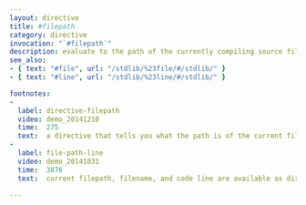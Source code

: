 ```yaml
---
layout: directive
title: #filepath
category: directive
invocation: "`#filepath`"
description: evaluate to the path of the currently compiling source file
see_also:
- { text: "#file", url: "/stdlib/%23file/#/stdlib/" }
- { text: "#line", url: "/stdlib/%23line/#/stdlib/" }

footnotes:
-
  label: directive-filepath
  video: demo_20141210
  time:  275
  text:  a directive that tells you what the path is of the current file that is being compiled.
-
  label: file-path-line
  video: demo_20141031
  time:  3876
  text:  current filepath, filename, and code line are available as directives at compile time.

---
```

